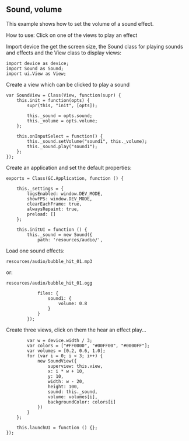 ## Sound, volume

This example shows how to set the volume of a sound effect.

How to use: Click on one of the views to play an effect

Import device the get the screen size, the Sound class for playing sounds and effects and
the View class to display views:

~~~
import device as device;
import Sound as Sound;
import ui.View as View;
~~~

Create a view which can be clicked to play a sound

~~~
var SoundView = Class(View, function(supr) {
    this.init = function(opts) {
        supr(this, "init", [opts]);

        this._sound = opts.sound;
        this._volume = opts.volume;
    };

    this.onInputSelect = function() {
        this._sound.setVolume("sound1", this._volume);
        this._sound.play("sound1");
    };
});
~~~

Create an application and set the default properties:

~~~
exports = Class(GC.Application, function () {

    this._settings = {
        logsEnabled: window.DEV_MODE,
        showFPS: window.DEV_MODE,
        clearEachFrame: true,
        alwaysRepaint: true,
        preload: []
    };

    this.initUI = function () {
        this._sound = new Sound({
            path: 'resources/audio/',
~~~

Load one sound effects:

`resources/audio/bubble_hit_01.mp3`

or:

`resources/audio/bubble_hit_01.ogg`

~~~
			files: {
				sound1: {
					volume: 0.8
				}
			}
		});
~~~

Create three views, click on them the hear an effect play...

~~~
		var w = device.width / 3;
		var colors = ["#FF0000", "#00FF00", "#0000FF"];
		var volumes = [0.2, 0.6, 1.0];
		for (var i = 0; i < 3; i++) {
			new SoundView({
				superview: this.view,
				x: i * w + 10,
				y: 10,
				width: w - 20,
				height: 100,
				sound: this._sound,
				volume: volumes[i],
				backgroundColor: colors[i]
			})
		}
	};

	this.launchUI = function () {};
});
~~~